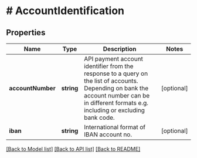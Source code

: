 # # AccountIdentification

## Properties

Name | Type | Description | Notes
------------ | ------------- | ------------- | -------------
**accountNumber** | **string** | API payment account identifier from the response to a query on the list of accounts.  Depending on bank the account number can be in different formats e.g. including or excluding bank code. | [optional]
**iban** | **string** | International format of IBAN account no. | [optional]

[[Back to Model list]](../../README.md#models) [[Back to API list]](../../README.md#endpoints) [[Back to README]](../../README.md)
